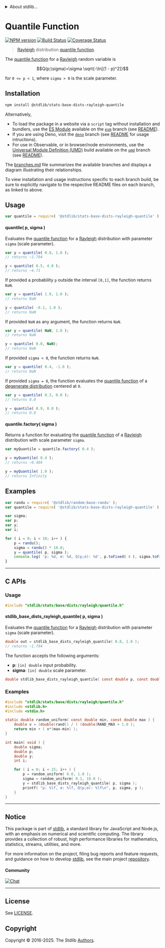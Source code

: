 <!--

@license Apache-2.0

Copyright (c) 2018 The Stdlib Authors.

Licensed under the Apache License, Version 2.0 (the "License");
you may not use this file except in compliance with the License.
You may obtain a copy of the License at

   http://www.apache.org/licenses/LICENSE-2.0

Unless required by applicable law or agreed to in writing, software
distributed under the License is distributed on an "AS IS" BASIS,
WITHOUT WARRANTIES OR CONDITIONS OF ANY KIND, either express or implied.
See the License for the specific language governing permissions and
limitations under the License.

-->


<details>
  <summary>
    About stdlib...
  </summary>
  <p>We believe in a future in which the web is a preferred environment for numerical computation. To help realize this future, we've built stdlib. stdlib is a standard library, with an emphasis on numerical and scientific computation, written in JavaScript (and C) for execution in browsers and in Node.js.</p>
  <p>The library is fully decomposable, being architected in such a way that you can swap out and mix and match APIs and functionality to cater to your exact preferences and use cases.</p>
  <p>When you use stdlib, you can be absolutely certain that you are using the most thorough, rigorous, well-written, studied, documented, tested, measured, and high-quality code out there.</p>
  <p>To join us in bringing numerical computing to the web, get started by checking us out on <a href="https://github.com/stdlib-js/stdlib">GitHub</a>, and please consider <a href="https://opencollective.com/stdlib">financially supporting stdlib</a>. We greatly appreciate your continued support!</p>
</details>

# Quantile Function

[![NPM version][npm-image]][npm-url] [![Build Status][test-image]][test-url] [![Coverage Status][coverage-image]][coverage-url] <!-- [![dependencies][dependencies-image]][dependencies-url] -->

> [Rayleigh][rayleigh-distribution] distribution [quantile function][quantile-function].

<section class="intro">

The [quantile function][quantile-function] for a [Rayleigh][rayleigh-distribution] random variable is

<!-- <equation class="equation" label="eq:rayleigh_quantile_function" align="center" raw="Q(p;\sigma)=\sigma \sqrt{-\ln[(1 - p)^2]}" alt="Quantile function for a Rayleigh distribution."> -->

```math
Q(p;\sigma)=\sigma \sqrt{-\ln[(1 - p)^2]}
```

<!-- <div class="equation" align="center" data-raw-text="Q(p;\sigma)=\sigma \sqrt{-\ln[(1 - p)^2]}" data-equation="eq:rayleigh_quantile_function">
    <img src="https://cdn.jsdelivr.net/gh/stdlib-js/stdlib@51534079fef45e990850102147e8945fb023d1d0/lib/node_modules/@stdlib/stats/base/dists/rayleigh/quantile/docs/img/equation_rayleigh_quantile_function.svg" alt="Quantile function for a Rayleigh distribution.">
    <br>
</div> -->

<!-- </equation> -->

for `0 <= p < 1`, where `sigma > 0` is the scale parameter.

</section>

<!-- /.intro -->

<section class="installation">

## Installation

```bash
npm install @stdlib/stats-base-dists-rayleigh-quantile
```

Alternatively,

-   To load the package in a website via a `script` tag without installation and bundlers, use the [ES Module][es-module] available on the [`esm`][esm-url] branch (see [README][esm-readme]).
-   If you are using Deno, visit the [`deno`][deno-url] branch (see [README][deno-readme] for usage intructions).
-   For use in Observable, or in browser/node environments, use the [Universal Module Definition (UMD)][umd] build available on the [`umd`][umd-url] branch (see [README][umd-readme]).

The [branches.md][branches-url] file summarizes the available branches and displays a diagram illustrating their relationships.

To view installation and usage instructions specific to each branch build, be sure to explicitly navigate to the respective README files on each branch, as linked to above.

</section>

<section class="usage">

## Usage

```javascript
var quantile = require( '@stdlib/stats-base-dists-rayleigh-quantile' );
```

#### quantile( p, sigma )

Evaluates the [quantile function][quantile-function] for a [Rayleigh][rayleigh-distribution] distribution with parameter `sigma` (scale parameter).

```javascript
var y = quantile( 0.8, 1.0 );
// returns ~1.794

y = quantile( 0.5, 4.0 );
// returns ~4.71
```

If provided a probability `p` outside the interval `[0,1]`, the function returns `NaN`.

```javascript
var y = quantile( 1.9, 1.0 );
// returns NaN

y = quantile( -0.1, 1.0 );
// returns NaN
```

If provided `NaN` as any argument, the function returns `NaN`.

```javascript
var y = quantile( NaN, 1.0 );
// returns NaN

y = quantile( 0.0, NaN);
// returns NaN
```

If provided `sigma < 0`, the function returns `NaN`.

```javascript
var y = quantile( 0.4, -1.0 );
// returns NaN
```

If provided `sigma = 0`, the function evaluates the [quantile function][quantile-function] of a [degenerate distribution][degenerate-distribution] centered at `0`.

```javascript
var y = quantile( 0.3, 0.0 );
// returns 0.0

y = quantile( 0.9, 0.0 );
// returns 0.0
```

#### quantile.factory( sigma )

Returns a function for evaluating the [quantile function][quantile-function] of a [Rayleigh][rayleigh-distribution] distribution with scale parameter `sigma`.

```javascript
var myQuantile = quantile.factory( 0.4 );

y = myQuantile( 0.4 );
// returns ~0.404

y = myQuantile( 1.0 );
// returns Infinity
```

</section>

<!-- /.usage -->

<section class="examples">

## Examples

<!-- eslint no-undef: "error" -->

```javascript
var randu = require( '@stdlib/random-base-randu' );
var quantile = require( '@stdlib/stats-base-dists-rayleigh-quantile' );

var sigma;
var p;
var y;
var i;

for ( i = 0; i < 10; i++ ) {
    p = randu();
    sigma = randu() * 10.0;
    y = quantile( p, sigma );
    console.log( 'p: %d, σ: %d, Q(p;σ): %d', p.toFixed( 4 ), sigma.toFixed( 4 ), y.toFixed( 4 ) );
}
```

</section>

<!-- /.examples -->

<!-- C interface documentation. -->

* * *

<section class="c">

## C APIs

<!-- Section to include introductory text. Make sure to keep an empty line after the intro `section` element and another before the `/section` close. -->

<section class="intro">

</section>

<!-- /.intro -->

<!-- C usage documentation. -->

<section class="usage">

### Usage

```c
#include "stdlib/stats/base/dists/rayleigh/quantile.h"
```

#### stdlib_base_dists_rayleigh_quantile( p, sigma )

Evaluates the [quantile function][quantile-function] for a [Rayleigh][rayleigh-distribution] distribution with parameter `sigma` (scale parameter).

```c
double out = stdlib_base_dists_rayleigh_quantile( 0.8, 1.0 );
// returns ~1.794
```

The function accepts the following arguments:

-   **p**: `[in] double` input probability.
-   **sigma**: `[in] double` scale parameter.

```c
double stdlib_base_dists_rayleigh_quantile( const double p, const double sigma );
```

</section>

<!-- /.usage -->

<!-- C API usage notes. Make sure to keep an empty line after the `section` element and another before the `/section` close. -->

<section class="notes">

</section>

<!-- /.notes -->

<!-- C API usage examples. -->

<section class="examples">

### Examples

```c
#include "stdlib/stats/base/dists/rayleigh/quantile.h"
#include <stdlib.h>
#include <stdio.h>

static double random_uniform( const double min, const double max ) {
    double v = (double)rand() / ( (double)RAND_MAX + 1.0 );
    return min + ( v*(max-min) );
}

int main( void ) {
    double sigma;
    double p;
    double y;
    int i;

    for ( i = 0; i < 25; i++ ) {
        p = random_uniform( 0.0, 1.0 );
        sigma = random_uniform( 0.1, 10.0 );
        y = stdlib_base_dists_rayleigh_quantile( p, sigma );
        printf( "p: %lf, σ: %lf, Q(p;σ): %lf\n", p, sigma, y );
    }
}
```

</section>

<!-- /.examples -->

</section>

<!-- /.c -->

<!-- Section for related `stdlib` packages. Do not manually edit this section, as it is automatically populated. -->

<section class="related">

</section>

<!-- /.related -->

<!-- Section for all links. Make sure to keep an empty line after the `section` element and another before the `/section` close. -->


<section class="main-repo" >

* * *

## Notice

This package is part of [stdlib][stdlib], a standard library for JavaScript and Node.js, with an emphasis on numerical and scientific computing. The library provides a collection of robust, high performance libraries for mathematics, statistics, streams, utilities, and more.

For more information on the project, filing bug reports and feature requests, and guidance on how to develop [stdlib][stdlib], see the main project [repository][stdlib].

#### Community

[![Chat][chat-image]][chat-url]

---

## License

See [LICENSE][stdlib-license].


## Copyright

Copyright &copy; 2016-2025. The Stdlib [Authors][stdlib-authors].

</section>

<!-- /.stdlib -->

<!-- Section for all links. Make sure to keep an empty line after the `section` element and another before the `/section` close. -->

<section class="links">

[npm-image]: http://img.shields.io/npm/v/@stdlib/stats-base-dists-rayleigh-quantile.svg
[npm-url]: https://npmjs.org/package/@stdlib/stats-base-dists-rayleigh-quantile

[test-image]: https://github.com/stdlib-js/stats-base-dists-rayleigh-quantile/actions/workflows/test.yml/badge.svg?branch=main
[test-url]: https://github.com/stdlib-js/stats-base-dists-rayleigh-quantile/actions/workflows/test.yml?query=branch:main

[coverage-image]: https://img.shields.io/codecov/c/github/stdlib-js/stats-base-dists-rayleigh-quantile/main.svg
[coverage-url]: https://codecov.io/github/stdlib-js/stats-base-dists-rayleigh-quantile?branch=main

<!--

[dependencies-image]: https://img.shields.io/david/stdlib-js/stats-base-dists-rayleigh-quantile.svg
[dependencies-url]: https://david-dm.org/stdlib-js/stats-base-dists-rayleigh-quantile/main

-->

[chat-image]: https://img.shields.io/gitter/room/stdlib-js/stdlib.svg
[chat-url]: https://app.gitter.im/#/room/#stdlib-js_stdlib:gitter.im

[stdlib]: https://github.com/stdlib-js/stdlib

[stdlib-authors]: https://github.com/stdlib-js/stdlib/graphs/contributors

[umd]: https://github.com/umdjs/umd
[es-module]: https://developer.mozilla.org/en-US/docs/Web/JavaScript/Guide/Modules

[deno-url]: https://github.com/stdlib-js/stats-base-dists-rayleigh-quantile/tree/deno
[deno-readme]: https://github.com/stdlib-js/stats-base-dists-rayleigh-quantile/blob/deno/README.md
[umd-url]: https://github.com/stdlib-js/stats-base-dists-rayleigh-quantile/tree/umd
[umd-readme]: https://github.com/stdlib-js/stats-base-dists-rayleigh-quantile/blob/umd/README.md
[esm-url]: https://github.com/stdlib-js/stats-base-dists-rayleigh-quantile/tree/esm
[esm-readme]: https://github.com/stdlib-js/stats-base-dists-rayleigh-quantile/blob/esm/README.md
[branches-url]: https://github.com/stdlib-js/stats-base-dists-rayleigh-quantile/blob/main/branches.md

[stdlib-license]: https://raw.githubusercontent.com/stdlib-js/stats-base-dists-rayleigh-quantile/main/LICENSE

[degenerate-distribution]: https://en.wikipedia.org/wiki/Degenerate_distribution

[rayleigh-distribution]: https://en.wikipedia.org/wiki/Rayleigh_distribution

[quantile-function]: https://en.wikipedia.org/wiki/Quantile_function

</section>

<!-- /.links -->
